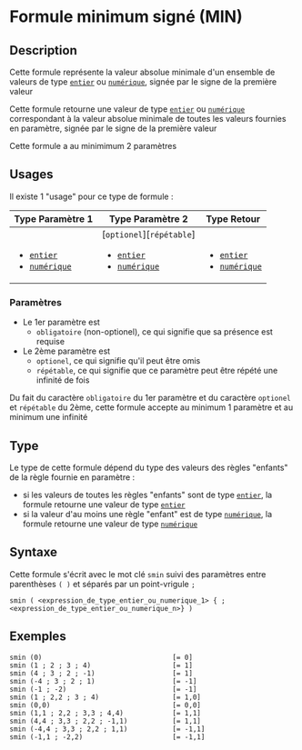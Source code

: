 # Formule minimum signé (MIN)
## Description
Cette formule représente la valeur absolue minimale d'un ensemble de valeurs de type [`entier`][valeur-de-retour] ou [`numérique`][valeur-de-retour], signée par le signe de la première valeur

Cette formule retourne une valeur de type [`entier`][valeur-de-retour] ou [`numérique`][valeur-de-retour] correspondant à la valeur absolue minimale de toutes les valeurs fournies en paramètre, signée par le signe de la première valeur

Cette formule a au minimimum 2 paramètres

## Usages
Il existe 1 "usage" pour ce type de formule :

|Type Paramètre 1|Type Paramètre 2|Type Retour|
|----------------|----------------|-----------|
|&nbsp;<ul><li>[`entier`][valeur-de-retour]</li><li>[`numérique`][valeur-de-retour]</li></ul>|[`optionel`][`répétable`]<ul><li>[`entier`][valeur-de-retour]</li><li>[`numérique`][valeur-de-retour]</li></ul>|&nbsp;<ul><li>[`entier`][valeur-de-retour]</li><li>[`numérique`][valeur-de-retour]</li></ul>|

### Paramètres
- Le 1er paramètre est 
    - `obligatoire` (non-optionel), ce qui signifie que sa présence est requise
- Le 2ème paramètre est 
    - `optionel`, ce qui signifie qu'il peut être omis
    - `répétable`, ce qui signifie que ce paramètre peut être répété une infinité de fois

Du fait du caractère `obligatoire` du 1er paramètre et du caractère `optionel` et `répétable` du 2ème, cette formule accepte au minimum 1 paramètre et au minimum une infinité

## Type
Le type de cette formule dépend du type des valeurs des règles "enfants" de la règle fournie en paramètre :
- si les valeurs de toutes les règles "enfants" sont de type [`entier`][valeur-de-retour], la formule retourne une valeur de type [`entier`][valeur-de-retour]
- si la valeur d'au moins une règle "enfant" est de type [`numérique`][valeur-de-retour], la formule retourne une valeur de type [`numérique`][valeur-de-retour]

## Syntaxe
Cette formule s'écrit avec le mot clé `smin` suivi des paramètres entre parenthèses `( )` et séparés par un point-vrigule `;`

    smin ( <expression_de_type_entier_ou_numerique_1> { ; <expression_de_type_entier_ou_numerique_n>} )

## Exemples
    smin (0)                                [= 0]
    smin (1 ; 2 ; 3 ; 4)                    [= 1]
    smin (4 ; 3 ; 2 ; -1)                   [= 1]
    smin (-4 ; 3 ; 2 ; 1)                   [= -1]
    smin (-1 ; -2)                          [= -1]
    smin (1 ; 2,2 ; 3 ; 4)                  [= 1,0]
    smin (0,0)                              [= 0,0]
    smin (1,1 ; 2,2 ; 3,3 ; 4,4)            [= 1,1]
    smin (4,4 ; 3,3 ; 2,2 ; -1,1)           [= 1,1]
    smin (-4,4 ; 3,3 ; 2,2 ; 1,1)           [= -1,1]
    smin (-1,1 ; -2,2)                      [= -1,1]
    

[valeur-de-retour]: ../../lexique.md#valeur-de-retour